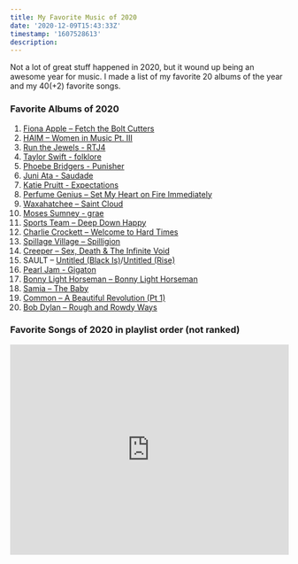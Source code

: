 ```yaml
---
title: My Favorite Music of 2020
date: '2020-12-09T15:43:33Z'
timestamp: '1607528613'
description:
---
```

Not a lot of great stuff happened in 2020, but it wound up being an awesome year for music. I made a list of my favorite 20 albums of the year and my 40(+2) favorite songs.

### Favorite Albums of 2020

1. [Fiona Apple – Fetch the Bolt Cutters](https://amzn.to/2LbjNh9)
1. [HAIM – Women in Music Pt. III](https://amzn.to/3oCeUMv)
1. [Run the Jewels - RTJ4](https://us-store.runthejewels.com/collections/music/products/rtj4-vinyl)
1. [Taylor Swift - folklore](https://amzn.to/3gyGbwz)
1. [Phoebe Bridgers - Punisher](https://www.albumoftheyear.org/album/231192-phoebe-bridgers-punisher.php)
1. [Juni Ata - Saudade](https://juniatamusic.bandcamp.com/album/saudade)
1. [Katie Pruitt - Expectations](https://katiepruitt.limitedrun.com/products/672775-signed-or-unsigned-blue-marble-vinyl-lp)
1. [Perfume Genius – Set My Heart on Fire Immediately](https://amzn.to/2W3EJsx)
1. [Waxahatchee – Saint Cloud](https://amzn.to/3gwbND8)
1. [Moses Sumney - grae](https://amzn.to/3lZ6Xzd)
1. [Sports Team – Deep Down Happy](https://amzn.to/37Pr6CN)
1. [Charlie Crockett – Welcome to Hard Times](https://charley-crockett-official-store.myshopify.com/collections/welcome-to-hard-times/products/welcome-to-hard-times-vinyl)
1. [Spillage Village – Spilligion](https://amzn.to/3m2yr7l)
1. [Creeper – Sex, Death & The Infinite Void](https://amzn.to/3oD6gO4)
1. SAULT – [Untitled (Black Is)](https://www.albumoftheyear.org/album/253284-sault-untitled.php)/[Untitled (Rise)](https://www.albumoftheyear.org/album/281668-sault-untitled-rise.php)
1. [Pearl Jam - Gigaton](https://amzn.to/37PrYr3)
1. [Bonny Light Horseman – Bonny Light Horseman](https://amzn.to/2VZRFzI)
1. [Samia – The Baby](https://amzn.to/3m9Hu6B)
1. [Common – A Beautiful Revolution (Pt 1)](https://amzn.to/2JFZxUM)
1. [Bob Dylan – Rough and Rowdy Ways](https://amzn.to/39XDHqm)

### Favorite Songs of 2020 in playlist order (not ranked)

<iframe src="https://open.spotify.com/embed/playlist/65h7LQU8Ej74kgqwiSMfCX" width="100%" height="380" frameborder="0" allowtransparency="true" allow="encrypted-media"></iframe>